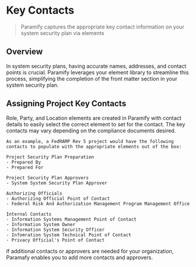 # Key Contacts
> Paramify captures the appropriate key contact information on your system security plan via elements

## Overview
In system security plans, having accurate names, addresses, and contact points is crucial. Paramify leverages your element library to streamline this process, simplifying the completion of the front matter section in your system security plan.

<YouTube src="https://www.youtube.com/embed/5HDllg7AOLo?si=GWf57JOvdcykA7aN" />

## Assigning Project Key Contacts
Role, Party, and Location elements are created in Paramify with contact details to easily select the correct element to set for the contact.  The key contacts may vary depending on the compliance documents desired. 

```
As an example, a FedRAMP Rev 5 project would have the following contacts to populate with the appropriate elements out of the box:

Project Security Plan Preparation
- Prepared By
- Prepared For

Project Security Plan Approvers
- System System Security Plan Approver

Authorizing Officials
- Authorizing Official Point of Contact
- Federal Risk And Authorization Management Program Management Office

Internal Contacts
- Information Systems Management Point of Contact
- Information System Owner
- Information System Security Officer
- Infomration System Technical Point of Contact
- Privacy Official's Point of Contact
```
If additional contacts or approvers are needed for your organization, Paramafy enables you to add more contacts and approvers.
